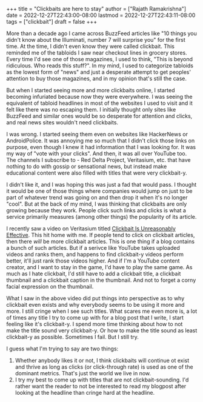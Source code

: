 +++
title = "Clickbaits are here to stay"
author = ["Rajath Ramakrishna"]
date = 2022-12-27T22:43:00-08:00
lastmod = 2022-12-27T22:43:11-08:00
tags = ["clickbait"]
draft = false
+++

More than a decade ago I came across BuzzFeed articles like "10 things you didn't know about the Illuminati, number 7 will surprise you" for the first time. At the time, I didn't even know they were called clickbait. This reminded me of the tabloids I saw near checkout lines in grocery stores. Every time I'd see one of those magazines, I used to think, "This is beyond ridiculous. Who reads this stuff?". In my mind, I used to categorize tabloids as the lowest form of "news" and just a desperate attempt to get peoples' attention to buy those magazines, and in my opinion that's still the case.

But when I started seeing more and more clickbaits online, I started becoming infuriated because now they were everywhere. I was seeing the equivalent of tabloid headlines in most of the websites I used to visit and it felt like there was no escaping them. I initially thought only sites like BuzzFeed and similar ones would be so desperate for attention and clicks, and real news sites wouldn't need clickbaits.

I was wrong. I started seeing them even on websites like HackerNews or AndroidPolice. It was annoying me so much that I didn't click those links on purpose, even though I knew it had information that I was looking for. It was my way of "vote with your clicks". And then, it was all over YouTube too. The channels I subscribe to - Red Delta Project, Veritasium, etc. that have nothing to do with gossip or sensational news, but instead make educational content were also filled with titles that were very clickbait-y.

I didn't like it, and I was hoping this was just a fad that would pass. I thought it would be one of those things where companies would jump on just to be part of whatever trend was going on and then drop it when it's no longer "cool". But at the back of my mind, I was thinking that clickbaits are only growing because they work. People click such links and clicks is what a service primarily measures (among other things) the popularity of its article.

I recently saw a video on Veritasium titled [Clickbait Is Unreasonably Effective](https://www.youtube.com/watch?v=S2xHZPH5Sng). This hit home with me. If people tend to click on clickbait articles, then there _will_ be more clickbait articles. This is one thing if a blog contains a bunch of such articles. But if a serivce like YouTube takes uploaded videos and ranks them, and happens to find clickbait-y videos perform better, it'll just rank those videos higher. And if I'm a YouTube content creator, and I want to stay in the game, I'd have to play the same game. As much as I hate clickbait, I'd still have to add a clickbait title, a clickbait thumbnail and a clickbait caption in the thumbnail. And not to forget a corny facial expression on the thumbnail.

What I saw in the above video did put things into perspective as to why clickbait even exists and why everybody seems to be using it more and more. I still cringe when I see such titles. What scares me even more is, a lot of times any title I try to come up with for a blog post that I write, I start feeling like it's clickbait-y. I spend more time thinking about how to not make the title sound very clickbait-y. Or how to make the title sound as least clickbait-y as possible. Sometimes I fail. But I still try.

I guess what I'm trying to say are two things:

1.  Whether anybody likes it or not, I think clickbaits will continue ot exist and thrive as long as clicks (or click-through rate) is used as one of the dominant metrics. That's just the world we live in now.
2.  I try my best to come up with titles that are not clickbait-sounding. I'd rather want the reader to not be interested to read my blogpost after looking at the headline than cringe hard at the headline.
